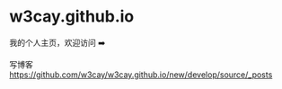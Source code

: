 # w3cay.github.io
我的个人主页，欢迎访问 ➡️

写博客 https://github.com/w3cay/w3cay.github.io/new/develop/source/_posts
